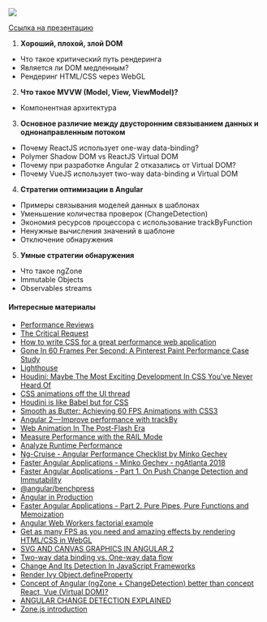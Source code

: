 ![](https://habrastorage.org/webt/45/mp/n5/45mpn5vynldjlpo5w1mfnlxc8te.png)

[Ссылка на презентацию](https://docs.google.com/presentation/d/1QrnHoBEgHtj_a48QdHLme8Di-OHjtajmOxVC2WlNOvY/edit?usp=sharing)

1. **Хороший, плохой, злой DOM**
- Что такое критический путь рендеринга
- Является ли DOM медленным?
- Рендеринг HTML/CSS через WebGL
2. **Что такое MVVW (Model, View, ViewModel)?**
- Компонентная архитектура
3.  **Основное различие между двусторонним связыванием данных и однонаправленным потоком**
- Почему ReactJS использует one-way data-binding?
- Polymer Shadow DOM vs ReactJS Virtual DOM
- Почему при разработке Angular 2 отказались от Virtual DOM?
- Почему VueJS использует two-way data-binding и Virtual DOM
4. **Стратегии оптимизации в Angular**
- Примеры связывания моделей данных в шаблонах
- Уменьшение количества проверок (ChangeDetection)
- Экономия ресурсов процессора с использование trackByFunction
- Ненужные вычисления значений в шаблоне
- Отключение обнаружения
5. **Умные стратегии обнаружения**
- Что такое ngZone
- Immutable Objects
- Observables streams


#### Интересные материалы

- [Performance Reviews](https://help.small-improvements.com/hc/en-us/articles/209563969-Performance-reviews-The-manager-s-perspective)
- [The Critical Request](https://css-tricks.com/the-critical-request/)
- [How to write CSS for a great performance web application](https://blog.nextzy.me/how-to-write-css-for-a-great-performance-web-application-edf75bb8a8cc)
- [Gone In 60 Frames Per Second: A Pinterest Paint Performance Case Study](https://www.smashingmagazine.com/2013/06/pinterest-paint-performance-case-study/)
- [Lighthouse](https://developers.google.com/web/tools/lighthouse/)
- [Houdini: Maybe The Most Exciting Development In CSS You've Never Heard Of](https://www.smashingmagazine.com/2016/03/houdini-maybe-the-most-exciting-development-in-css-youve-never-heard-of/)
- [CSS animations off the UI thread](http://www.phpied.com/css-animations-off-the-ui-thread/)
- [Houdini is like Babel but for CSS](https://medium.com/@mutebg/houdini-could-be-like-babel-but-for-css-7110d7cb6d60)
- [Smooth as Butter: Achieving 60 FPS Animations with CSS3](https://medium.com/outsystems-experts/how-to-achieve-60-fps-animations-with-css3-db7b98610108)
- [Angular 2 — Improve performance with trackBy](https://netbasal.com/angular-2-improve-performance-with-trackby-cc147b5104e5)
- [Web Animation In The Post-Flash Era](https://www.toptal.com/designers/web/animating-the-web-in-the-post-flash-era)
- [Measure Performance with the RAIL Mode](https://developers.google.com/web/fundamentals/performance/rail#devtools)
- [Analyze Runtime Performance](https://developers.google.com/web/tools/chrome-devtools/rendering-tools/)
- [Ng-Cruise - Angular Performance Checklist by Minko Gechev](https://www.youtube.com/watch?v=p9vT0W31ym8)
- [Faster Angular Applications - Minko Gechev - ngAtlanta 2018](https://www.youtube.com/watch?v=HKoXyDfyAXE&feature=youtu.be&t=18m3s)
- [Faster Angular Applications - Part 1. On Push Change Detection and Immutability](http://blog.mgechev.com/2017/11/11/faster-angular-applications-onpush-change-detection-immutable-part-1/)
- [@angular/benchpress](https://www.npmjs.com/package/@angular/benchpress)
- [Angular in Production](http://blog.mgechev.com/2017/01/17/angular-in-production/)
- [Faster Angular Applications - Part 2. Pure Pipes, Pure Functions and Memoization](http://blog.mgechev.com/2017/11/12/faster-angular-applications-pure-pipes-memoization-pure-functions-part-2/)
- [Angular Web Workers factorial example](https://kaikcreator.github.io/angular-cli-web-worker/)
- [Get as many FPS as you need and amazing effects by rendering HTML/CSS in WebGL](https://github.com/PixelsCommander/HTML-GL)
- [SVG AND CANVAS GRAPHICS IN ANGULAR 2](http://teropa.info/blog/2016/12/12/graphics-in-angular-2.html)
- [Two-way data binding vs. One-way data flow](http://johndepippo.com/2017/05/23/two-way_data_binding_vs_one-way_data_flow/)
- [Change And Its Detection In JavaScript Frameworks](https://teropa.info/blog/2015/03/02/change-and-its-detection-in-javascript-frameworks.html)
- [Render Ivy Object.defineProperty](https://github.com/angular/angular/blob/4f609687044a5b7cd15f796bce948e9385b70f7a/packages/core/src/render3/definition.ts#L92-L106)
- [Concept of Angular (ngZone + ChangeDetection) better than concept React, Vue (Virtual DOM)?](https://github.com/angular/angular/issues/22587)
- [ANGULAR CHANGE DETECTION EXPLAINED](https://blog.thoughtram.io//angular/2016/02/22/angular-2-change-detection-explained.html)
- [Zone.js introduction](https://www.slideshare.net/IliaIdakiev/zonejs)
